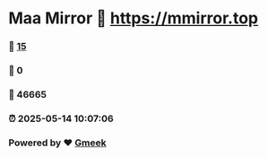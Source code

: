 # Maa Mirror :link: https://mmirror.top 
### :page_facing_up: [15](https://mmirror.top/tag.html) 
### :speech_balloon: 0 
### :hibiscus: 46665 
### :alarm_clock: 2025-05-14 10:07:06 
### Powered by :heart: [Gmeek](https://github.com/Meekdai/Gmeek)
